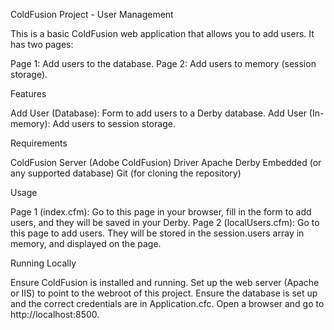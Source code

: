 ColdFusion Project - User Management

This is a basic ColdFusion web application that allows you to add users. It has two pages:

Page 1: Add users to the database. Page 2: Add users to memory (session storage).

Features

Add User (Database): Form to add users to a Derby database. Add User (In-memory): Add users to session storage.

Requirements

ColdFusion Server (Adobe ColdFusion) Driver Apache Derby Embedded (or any supported database) Git (for cloning the repository)

Usage

Page 1 (index.cfm): Go to this page in your browser, fill in the form to add users, and they will be saved in your Derby. Page 2 (localUsers.cfm): Go to this page to add users. They will be stored in the session.users array in memory, and displayed on the page.

Running Locally

Ensure ColdFusion is installed and running. Set up the web server (Apache or IIS) to point to the webroot of this project. Ensure the database is set up and the correct credentials are in Application.cfc. Open a browser and go to http://localhost:8500.
